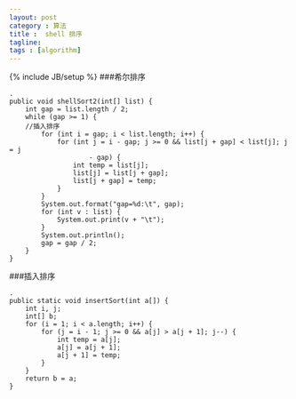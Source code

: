 ```yaml
---
layout: post
category : 算法
title :  shell 排序
tagline: 
tags : [algorithm]
---
```

{% include JB/setup %}
###希尔排序
	
	.
	public void shellSort2(int[] list) {
		int gap = list.length / 2;
		while (gap >= 1) {
		//插入排序
			for (int i = gap; i < list.length; i++) {
				for (int j = i - gap; j >= 0 && list[j + gap] < list[j]; j = j
						- gap) {
					int temp = list[j];
					list[j] = list[j + gap];
					list[j + gap] = temp;
				}
			}
			System.out.format("gap=%d:\t", gap);
			for (int v : list) {
				System.out.print(v + "\t");
			}
			System.out.println();
			gap = gap / 2;
		}
	}


###插入排序
	
	.
	public static void insertSort(int a[]) {
		int i, j;
		int[] b;
		for (i = 1; i < a.length; i++) {
			for (j = i - 1; j >= 0 && a[j] > a[j + 1]; j--) {
				int temp = a[j];
				a[j] = a[j + 1];
				a[j + 1] = temp;
			}
		}
		return b = a;
	}


